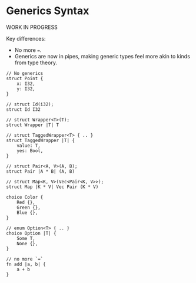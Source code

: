# Generics Syntax

WORK IN PROGRESS

Key differences:
* No more `=`.
* Generics are now in pipes, making generic types feel more akin to kinds from type theory.

```curse
// No generics
struct Point {
    x: I32,
    y: I32,
}

// struct Id(i32);
struct Id I32

// struct Wrapper<T>(T);
struct Wrapper |T| T

// struct TaggedWrapper<T> { .. }
struct TaggedWrapper |T| {
    value: T,
    yes: Bool,
}

// struct Pair<A, V>(A, B);
struct Pair |A * B| (A, B)

// struct Map<K, V>(Vec<Pair<K, V>>);
struct Map |K * V| Vec Pair (K * V)

choice Color {
    Red {},
    Green {},
    Blue {},
}

// enum Option<T> { .. }
choice Option |T| {
    Some T,
    None {},
}

// no more `=`
fn add |a, b| {
    a + b
}
```
